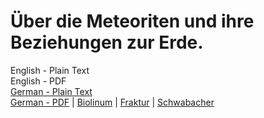 # Über die Meteoriten und ihre Beziehungen zur Erde.

English - Plain Text  
English - PDF  
[German - Plain Text](full-text-german.md)  
[German - PDF](https://cdn.solaranamnesis.com/KarlRammelsberg/.pdf) | [Biolinum](https://cdn.solaranamnesis.com/KarlRammelsberg/.pdf) | [Fraktur](https://cdn.solaranamnesis.com/KarlRammelsberg/.pdf) | [Schwabacher](https://cdn.solaranamnesis.com/KarlRammelsberg/.pdf)  

